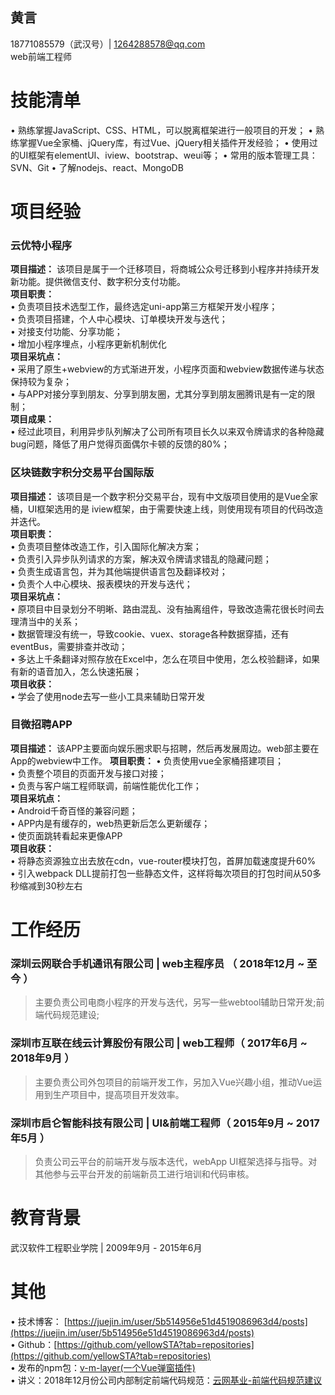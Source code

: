 
## 黄言
18771085579（武汉号）| 1264288578@qq.com  
web前端工程师
# 技能清单
• 熟练掌握JavaScript、CSS、HTML，可以脱离框架进行一般项目的开发；
• 熟练掌握Vue全家桶、jQuery库，有过Vue、jQuery相关插件开发经验；
• 使用过的UI框架有elementUI、iview、bootstrap、weui等；
• 常用的版本管理工具：SVN、Git
• 了解nodejs、react、MongoDB 
# 项目经验
###  **云优特小程序**
**项目描述：** 该项目是属于一个迁移项目，将商城公众号迁移到小程序并持续开发新功能。提供微信支付、数字积分支付功能。  
**项目职责：**  
• 负责项目技术选型工作，最终选定uni-app第三方框架开发小程序；  
• 负责项目搭建，个人中心模块、订单模块开发与迭代；  
• 对接支付功能、分享功能；  
• 增加小程序埋点，小程序更新机制优化  
**项目采坑点：**  
• 采用了原生+webview的方式渐进开发，小程序页面和webview数据传递与状态保持较为复杂；  
• 与APP对接分享到朋友、分享到朋友圈，尤其分享到朋友圈腾讯是有一定的限制；  
**项目成果：**  
 • 经过此项目，利用异步队列解决了公司所有项目长久以来双令牌请求的各种隐藏bug问题，降低了用户觉得页面偶尔卡顿的反馈的80%；

### **区块链数字积分交易平台国际版**
**项目描述：** 该项目是一个数字积分交易平台，现有中文版项目使用的是Vue全家桶，UI框架选用的是 iview框架，由于需要快速上线，则使用现有项目的代码改造并迭代。  
**项目职责：**  
• 负责项目整体改造工作，引入国际化解决方案；  
• 负责引入异步队列请求的方案，解决双令牌请求错乱的隐藏问题；  
• 负责生成语言包，并为其他端提供语言包及翻译校对；  
• 负责个人中心模块、报表模块的开发与迭代；  
**项目采坑点：**  
• 原项目中目录划分不明晰、路由混乱、没有抽离组件，导致改造需花很长时间去理清当中的关系；  
• 数据管理没有统一，导致cookie、vuex、storage各种数据穿插，还有eventBus，需要排查并改动；  
• 多达上千条翻译对照存放在Excel中，怎么在项目中使用，怎么校验翻译，如果有新的语音加入，怎么快速拓展；  
**项目收获：**  
• 学会了使用node去写一些小工具来辅助日常开发

### **目微招聘APP**
**项目描述：** 该APP主要面向娱乐圈求职与招聘，然后再发展周边。web部主要在App的webview中工作。
**项目职责：** 
• 负责使用vue全家桶搭建项目；  
• 负责整个项目的页面开发与接口对接；  
• 负责与客户端工程师联调，前端性能优化工作；  
**项目采坑点：**  
• Android千奇百怪的兼容问题；  
• APP内是有缓存的，web热更新后怎么更新缓存；  
• 使页面跳转看起来更像APP  
**项目收获：**  
• 将静态资源独立出去放在cdn，vue-router模块打包，首屏加载速度提升60%  
• 引入webpack DLL提前打包一些静态文件，这样将每次项目的打包时间从50多秒缩减到30秒左右

# 工作经历
### 深圳云网联合手机通讯有限公司 | web主程序员 （ 2018年12月 ~ 至今 ）
> 主要负责公司电商小程序的开发与迭代，另写一些webtool辅助日常开发;前端代码规范建设;
 ### 深圳市互联在线云计算股份有限公司 | web工程师（ 2017年6月 ~ 2018年9月 ）
> 主要负责公司外包项目的前端开发工作，另加入Vue兴趣小组，推动Vue运用到生产项目中，提高项目开发效率。
### 深圳市启仑智能科技有限公司 | UI&前端工程师（ 2015年9月 ~ 2017年5月 ）
> 负责公司云平台的前端开发与版本迭代，webApp UI框架选择与指导。对其他参与云平台开发的前端新员工进行培训和代码审核。

# 教育背景
武汉软件工程职业学院  | 2009年9月 - 2015年6月
# 其他

• 技术博客： [https://juejin.im/user/5b514956e51d4519086963d4/posts](https://juejin.im/user/5b514956e51d4519086963d4/posts)  
• Github：[https://github.com/yellowSTA?tab=repositories](https://github.com/yellowSTA?tab=repositories)   
• 发布的npm包：[v-m-layer\(一个Vue弹窗插件\)](https://www.npmjs.com/package/v-m-layer)  
• 讲义：2018年12月份公司内部制定前端代码规范：[云网基业-前端代码规范建议](https://github.com/yellowSTA/projectDoc)